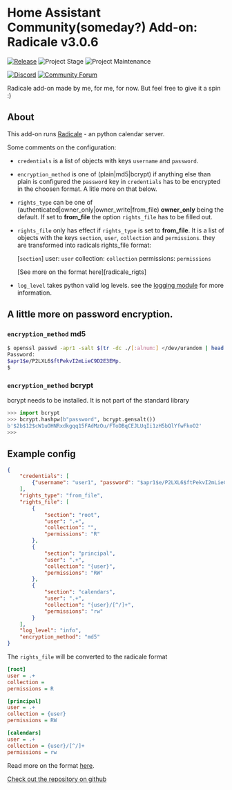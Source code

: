 # Home Assistant Community(someday?) Add-on: Radicale v3.0.6

[![Release][release-shield]][release] ![Project Stage][project-stage-shield] ![Project Maintenance][maintenance-shield]

[![Discord][discord-shield]][discord] [![Community Forum][forum-shield]][forum]

Radicale add-on made by me, for me, for now. But feel free to give it a spin :)

## About

This add-on runs [Radicale][radicale] - an python calendar server.

Some comments on the configuration:

* `credentials` is a list of objects with keys `username` and `password`.
* `encryption_method` is one of (plain|md5|bcrypt) if anything else than
  plain is configured the `password` key in `credentials` has to be 
  encrypted in the choosen format. A litle more on that below.
* `rights_type` can be one of (authenticated|owner_only|owner_write|from_file)
  __owner_only__ being the default. If set to __from_file__ the option
  `rights_file` has to be filled out.
* `rights_file` only has effect if `rights_type` is set to __from_file__.
   It is a list of objects with the keys `section`, `user`, `collection`
   and `permissions`. they are transformed into radicals rights_file
   format:

   \[`section`\]
   user: `user`
   collection: `collection`
   permissions: `permissions`

   [See more on the format here][radicale_rigts]
* `log_level` takes python valid log levels. see the [logging module][python_logging] for
  more information.


## A little more on password encryption.

### `encryption_method` __md5__
```bash
$ openssl passwd -apr1 -salt $(tr -dc ./[:alnum:] </dev/urandom | head -c8)
Password:
$apr1$e/P2LXL6$ftPekvI2mLieC9D2E3EMp.
$
```

### `encryption_method` __bcrypt__
bcrypt needs to be installed. It is not part of the standard library
```python
>>> import bcrypt
>>> bcrypt.hashpw(b"password", bcrypt.gensalt())
b'$2b$12$cW1uOHNRxdkgqq15FAdMzOu/FToDBqCEJLUqIi1zH5bQlYfwFkoO2'
>>>
```

## Example config

```json
{
    "credentials": [
        {"username": "user1", "password": "$apr1$e/P2LXL6$ftPekvI2mLieC9D2E3EMp."}
    ],
    "rights_type": "from_file",
    "rights_file": [
        {
            "section": "root",
            "user": ".+",
            "collection": "",
            "permissions": "R"
        },
        {
            "section": "principal",
            "user": ".+",
            "collection": "{user}",
            "permissions": "RW"
        },
        {
            "section": "calendars",
            "user": ".+",
            "collection": "{user}/[^/]+",
            "permissions": "rw"
        }
    ],
    "log_level": "info",
    "encryption_method": "md5"
}
```

The `rights_file` will be converted to the radicale format

```ini
[root]
user = .+
collection = 
permissions = R

[principal]
user = .+
collection = {user}
permissions = RW

[calendars]
user = .+
collection = {user}/[^/]+
permissions = rw
```

Read more on the format [here][radicale_rights].

[Check out the repository on github][github]




[radicale]: https://radicale.org/3.0.html
[radicale_rights]: https://radicale.org/3.0.html#documentation/authentication-and-rights
[python_logging]: https://docs.python.org/3/library/logging.html#logging-levels
[discord-shield]: https://img.shields.io/discord/478094546522079232.svg
[discord]: https://discord.me/hassioaddons
[github]: https://github.com/buhl/HAOS-addon-radicale
[forum-shield]: https://img.shields.io/badge/community-forum-brightgreen.svg
[forum]: https://community.home-assistant.io
[maintenance-shield]: https://img.shields.io/maintenance/yes/2020.svg
[project-stage-shield]: https://img.shields.io/badge/project%20stage-production%20ready-brightgreen.svg
[release-shield]: https://img.shields.io/badge/version-3.0.6-r0-blue.svg
[release]: https://github.com/buhl/HAOS-addon-radicale/tree/3.0.6-r0